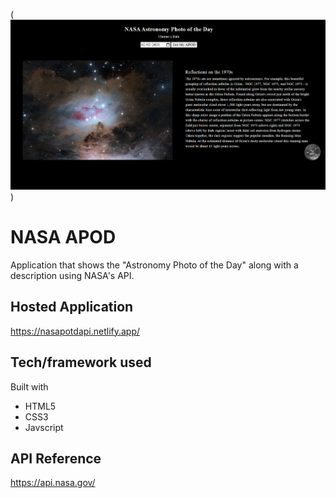 ﻿(![NASA APOD](nasapotd.png))
# NASA APOD
Application that shows the "Astronomy Photo of the Day" along with a description using NASA's API.
## Hosted Application
https://nasapotdapi.netlify.app/
## Tech/framework used
Built with
- HTML5
- CSS3
- Javscript
## API Reference
https://api.nasa.gov/
